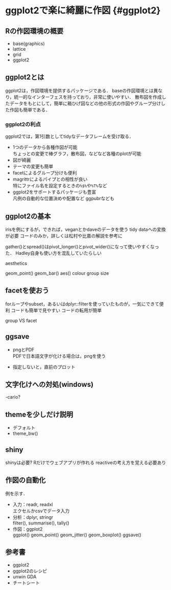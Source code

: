 # ggplot2で楽に綺麗に作図 {#ggplot2}

<!--
![](images/tools_list01.png){ width=70% }
<img src="images/tools_list01.png" width="30%">
-->


## Rの作図環境の概要

- base(graphics)
- lattice
- grid
- ggplot2

## ggplot2とは

ggplot2は，作図環境を提供するパッケージである．
baseの作図環境とは異なり，統一的なインターフェスを持っており，非常に使いやすい．
散布図を作成したデータをもとにして，簡単に箱ひげ図などの他の形式の作図やグループ分けした作図も簡単である．

### ggplot2の利点

ggplot2では，第1引数としてtidyなデータフレームを受け取る．

- 1つのデータから各種作図が可能    
  ちょっとの変更で棒グラフ，散布図，などなど各種のplotが可能
- 図が綺麗
- テーマの変更も簡単
- facetによるグループ分けも便利
- magrittrによるパイプとの相性が良い   
  特にファイル名を設定するときの`%$%`や`%T%`など
- ggplot2をサポートするパッケージも豊富    
  凡例の自動的な位置決めや配置など
  ggpubrなども




## ggplot2の基本

irisを例にするが，できれば，veganとかdaveのデータを使う
tidy dataへの変換が必要
コードのみか，詳しくは松村や比嘉の解説を参考に

gather()とspread()はpivot_longer()とpivot_wider()になって使いやすくなった．
Hadley自身も使い方を混乱していたらしい





aesthetics

geom_point()
geom_bar()
aes()
colour
group
size

## facetを使おう

forループやsubset，あるいはdplyr::filterを使っていたものが，一気にできて便利
コードも簡単で見やすい
コードの転用が簡単

group VS facet

## ggsave

- pngとPDF   
  PDFで日本語文字が化ける場合は，pngを使う

- 指定しないと，直前のプロット   



## 文字化けへの対処(windows)

-cario?



## themeを少しだけ説明

- デフォルト   
- theme_bw()   

## shiny

shinyは必要?
Rだけでウェブアプリが作れる
reactiveの考え方を覚える必要あり

## 作図の自動化

例を示す．

- 入力：readr, readxl    
  エクセルかcsvでデータ入力
- 分析：dplyr, stringr   
  filter(), summarise(), tally()
- 作図：ggplot2   
  ggplot()
  geom_point()
  geom_jitter()
  geom_boxplot()
  ggsave()

## 参考書

- ggplot2
- ggplot2のレシピ
- unwin GDA
- チートシート

